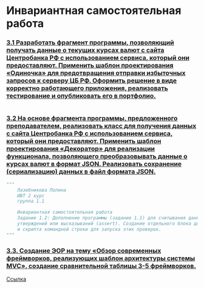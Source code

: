 # Инвариантная самостоятельная работа

### [3.1 Разработать фрагмент программы, позволяющий получать данные о текущих курсах валют с сайта Центробанка РФ с использованием сервиса, который они предоставляют. Применить шаблон проектирования «Одиночка» для предотвращения отправки избыточных запросов к серверу ЦБ РФ. Оформить решение в виде корректно работающего приложения, реализовать тестирование и опубликовать его в портфолио.](https://replit.com/@PolinaLazebniko/sem6-Tema3-ISR-31-1#main.py)
```python

```
### [3.2 На основе фрагмента программы, предложенного преподавателем, реализовать класс для получения данных с сайта Центробанка РФ с использованием сервиса, который они предоставляют. Применить шаблон проектирования «Декоратор» для реализации функционала, позволяющего преобразовывать данные о курсах валют в формат JSON. Реализовать сохранение (сериализацию) данных в файл формата JSON.](https://replit.com/@PolinaLazebniko/sem4-Tema1-ISR-12#main.py)
```python
"""
    Лазебникова Полина 
    ИВТ 2 курс
    группа 1.1

    Инвариантная самостоятельная работа 
    Задание 1.2: Дополнение программы (задание 1.1) для считывания данных проверкой 
    утверждений или высказываний (assert). Создание отдельного блока для такой проверки (с помощью __name__) 
    и скрипта командной строки для запуска этих проверок.
"""

```
### [3.3. Создание ЭОР на тему «Обзор современных фреймворков, реализующих шаблон архитектуры системы MVC», создание сравнительной таблицы 3-5 фреймворков.](https://www.dropbox.com/s/6765f2xp4djjjyn/%D0%A1%D0%B5%D0%BC%205%20%D0%A2%D0%B5%D0%BC%D0%B0%203%20%D0%98%D0%A1%D0%A0%203.3.docx?dl=0)

[Ссылка](https://www.dropbox.com/s/6765f2xp4djjjyn/%D0%A1%D0%B5%D0%BC%205%20%D0%A2%D0%B5%D0%BC%D0%B0%203%20%D0%98%D0%A1%D0%A0%203.3.docx?dl=0)
